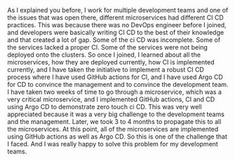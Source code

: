As I explained you before, I work for multiple development teams and one of the issues that was open there, different microservices had different CI CD practices.
This was because there was no DevOps engineer before I joined, and developers were basically writing CI CD to the best of their knowledge and that created a lot of gap. Some of the ci CD was incomplete. Some of the services lacked a proper CI. Some of the services were not being deployed onto the clusters.
So once I joined, I learned about all the microservices, how they are deployed currently, how CI is implemented currently, and I have taken the initiative to implement a robust CI CD process where I have used GitHub actions for CI, and I have used Argo CD for CD to convince the management and to convince the development team.
I have taken two weeks of time to go through a microservice, which was a very critical microservice, and I implemented GitHub actions, CI and CD using Argo CD to demonstrate zero touch ci CD.
This was very well appreciated because it was a very big challenge to the development teams and the management.
Later, we took 3 to 4 months to propagate this to all the microservices.
At this point, all of the microservices are implemented using GitHub actions as well as Argo CD.
So this is one of the challenge that I faced. And I was really happy to solve this problem for my development teams.






